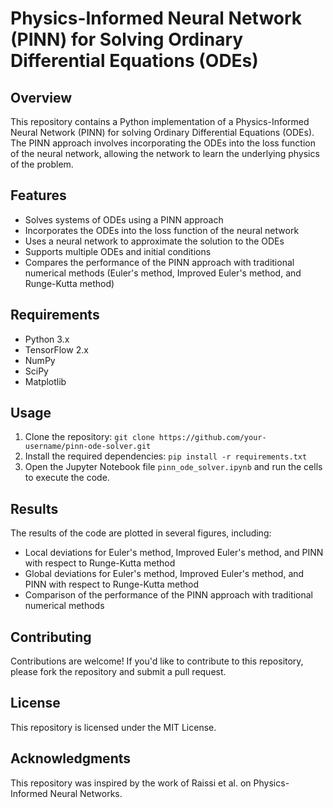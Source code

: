 # Physics-Informed Neural Network (PINN) for Solving Ordinary Differential Equations (ODEs)

## Overview

This repository contains a Python implementation of a Physics-Informed Neural Network (PINN) for solving Ordinary Differential Equations (ODEs). The PINN approach involves incorporating the ODEs into the loss function of the neural network, allowing the network to learn the underlying physics of the problem.

## Features

* Solves systems of ODEs using a PINN approach
* Incorporates the ODEs into the loss function of the neural network
* Uses a neural network to approximate the solution to the ODEs
* Supports multiple ODEs and initial conditions
* Compares the performance of the PINN approach with traditional numerical methods (Euler's method, Improved Euler's method, and Runge-Kutta method)

## Requirements

* Python 3.x
* TensorFlow 2.x
* NumPy
* SciPy
* Matplotlib

## Usage

1. Clone the repository: `git clone https://github.com/your-username/pinn-ode-solver.git`
2. Install the required dependencies: `pip install -r requirements.txt`
3. Open the Jupyter Notebook file `pinn_ode_solver.ipynb` and run the cells to execute the code.

## Results

The results of the code are plotted in several figures, including:

* Local deviations for Euler's method, Improved Euler's method, and PINN with respect to Runge-Kutta method
* Global deviations for Euler's method, Improved Euler's method, and PINN with respect to Runge-Kutta method
* Comparison of the performance of the PINN approach with traditional numerical methods

## Contributing

Contributions are welcome! If you'd like to contribute to this repository, please fork the repository and submit a pull request.

## License

This repository is licensed under the MIT License.

## Acknowledgments

This repository was inspired by the work of Raissi et al. on Physics-Informed Neural Networks.
